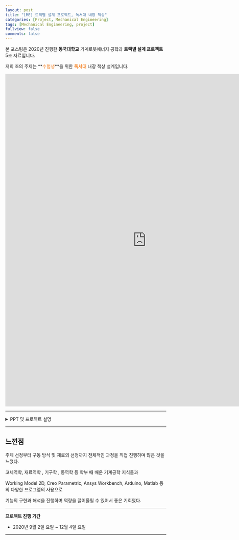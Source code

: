 ```yaml
---
layout: post
title: "[ME] 트랙별 설계 프로젝트, 독서대 내장 책상"
categories: [Project, Mechanical Engineering]
tags: [Mechanical Engineering, project]
fullview: false
comments: false
---
```


본 포스팅은 2020년 진행한 **동국대학교** 기계로봇에너지 공학과 **트랙별 설계 프로젝트** 5조 자료입니다.

저희 조의 주제는 **<span style="color:#F58224">수험생</span>**을 위한 **<span style="color:#F58224">독서대</span>** 내장 책상 설계입니다.

<iframe src="https://onedrive.live.com/embed?cid=ADFD1CC231D5D8DA&resid=ADFD1CC231D5D8DA%218220&authkey=AGbgbS-Gq7KFPO0&em=2" width="880" height="1040" frameborder="0" scrolling="no"></iframe>

---

<details>
<summary>PPT 및 프로젝트 설명</summary>
<div markdown="1">

<iframe src="https://onedrive.live.com/embed?cid=ADFD1CC231D5D8DA&amp;resid=ADFD1CC231D5D8DA%218217&amp;authkey=APNuYqnegaSQuQA&amp;em=2&amp;wdAr=1.3333333333333333" width="880px" height="518px" frameborder="0">포함된 <a target="_blank" href="https://office.com">Microsoft Office</a> 프레젠테이션, 제공: <a target="_blank" href="https://office.com/webapps">Office</a></iframe>

## 프로젝트 요약



</div>
</details>

---

## 느낀점

주제 선정부터 구동 방식 및 재료의 선정까지 전체적인 과정을 직접 진행하며 많은 것을 느꼈다.

고체역학, 재료역학 , 기구학 , 동역학 등 학부 때 배운 기계공학 지식들과 

Working Model 2D, Creo Parametric, Ansys Workbench, Arduino, Matlab 등의 다양한 프로그램의 사용으로

기능의 구현과 해석을 진행하며 역량을 끌어올릴 수 있어서 좋은 기회였다.

---

**프로젝트 진행 기간**
- 2020년 9월 2일 요일 ~ 12월 4일 요일

---